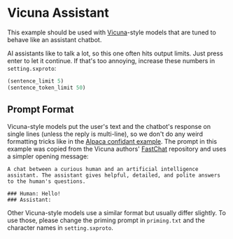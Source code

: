 # Vicuna Assistant

This example should be used with [Vicuna](https://lmsys.org/blog/2023-03-30-vicuna/)-style models that are tuned to behave like an assistant chatbot.

AI assistants like to talk a lot, so this one often hits output limits.
Just press enter to let it continue.
If that's too annoying, increase these numbers in `setting.sxproto`:
```lisp
(sentence_limit 5)
(sentence_token_limit 50)
```

## Prompt Format
Vicuna-style models put the user's text and the chatbot's response on single lines (unless the reply is multi-line), so we don't do any weird formatting tricks like in the [Alpaca confidant example](../confidant_alpaca/).
The prompt in this example was copied from the Vicuna authors' [FastChat](https://github.com/lm-sys/FastChat/blob/ecb5f2bbd51d848ec63001462be6d7a79938b6d4/fastchat/conversation.py#L109-L112) repository and uses a simpler opening message:
```text
A chat between a curious human and an artificial intelligence assistant. The assistant gives helpful, detailed, and polite answers to the human's questions.

### Human: Hello!
### Assistant:
```

Other Vicuna-style models use a similar format but usually differ slightly.
To use those, please change the priming prompt in `priming.txt` and the character names in `setting.sxproto`.

